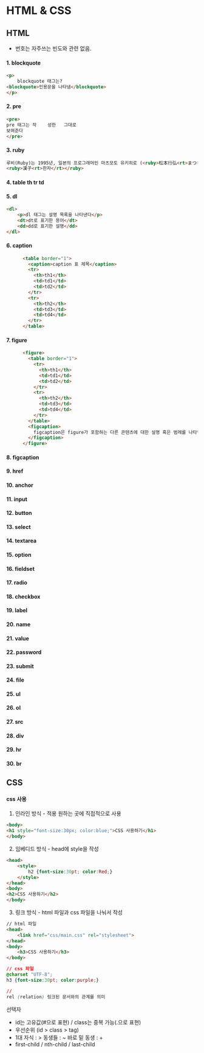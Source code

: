 # HTML & CSS

## HTML

* 번호는 자주쓰는 빈도와 관련 없음.

#### 1. blockquote

```html
<p>
    blockquote 태그는?
<blockquote>인용문을 나타냄</blockquote>
</p>
```



#### 2. pre

```html
<pre>
pre 태그는 작    성한   그대로
보여준다
</pre>
```



#### 3. ruby

```html
루비(Ruby)는 1995년, 일본의 프로그래머인 마츠모토 유키히로 (<ruby>松本行弘<rt>まつもとゆきひろ</rt>)</ruby>가 만든 프로그래밍 언어입니다. 동아시아 문자의 발음을 표기할 때 사용
<ruby>漢子<rt>한자</rt></ruby>
```



#### 4. table th tr td

#### 5. dl

```html
<dl>
    <p>dl 태그는 설명 목록을 나타낸다</p>
    <dt>dt로 표기한 용어</dt>
    <dd>dd로 표기한 설명</dd>
</dl>
```

#### 6. caption

```html
      <table border="1">
        <caption>caption 표 제목</caption>
        <tr>
          <th>th1</th>
          <td>td1</td>
          <td>td2</td>
        </tr>
        <tr>
          <th>th2</th>
          <td>td3</td>
          <td>td4</td>
        </tr>        
      </table>
```



#### 7. figure

```html
      <figure>
        <table border="1">
          <tr>
            <th>th1</th>
            <td>td1</td>
            <td>td2</td>
          </tr>
          <tr>
            <th>th2</th>
            <td>td3</td>
            <td>td4</td>
          </tr>        
        </table>
        <figcaption>
          figcaption은 figure가 포함하는 다른 콘텐츠에 대한 설명 혹은 범례를 나타냄
        </figcaption>
      </figure>
```



#### 8. figcaption

#### 9. href

#### 10. anchor

#### 11. input

#### 12. button

#### 13. select

#### 14. textarea

#### 15. option

#### 16. fieldset

#### 17. radio

#### 18. checkbox

#### 19.  label

#### 20. name

#### 21. value

#### 22. password

#### 23. submit

#### 24. file

#### 25. ul

#### 26. ol

#### 27. src

#### 28. div

#### 29. hr

#### 30. br



## CSS

#### css 사용

1. 인라인 방식 - 적용 원하는 곳에 직접적으로 사용

```html
<body>
<h1 style="font-size:30px; color:blue;">CSS 사용하기</h1>
</body>


```



2. 임베디드 방식 - head에 style을 작성

```html
<head>
    <style>
        h2 {font-size:30pt; color:Red;}
    </style>
</head>
<body>
<h2>CSS 사용하기</h2>
</body>
```



3. 링크 방식 - html 파일과 css 파일을 나눠서 작성

```html
// html 파일
<head>
    <link href="css/main.css" rel="stylesheet">
</head>
<body>
    <h3>CSS 사용하기</h3>
</body>
```

```css
// css 파일
@charset "UTF-8";
h3 {font-size:30pt; color:purple;}

//
rel (relation) 링크된 문서와의 관계를 의미
```



선택자

* id는 고유값(#으로 표현) / class는 중복 가능(.으로 표현)
* 우선순위 (id > class > tag)
* 1대 자식 : >
  동생들 : ~
  바로 밑 동생 : +
* first-child / nth-child / last-child